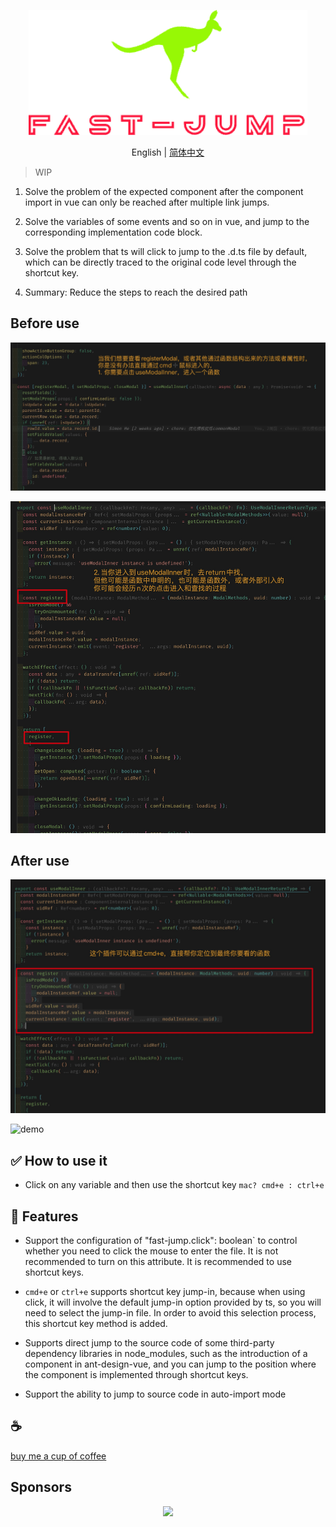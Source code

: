 <p align="center">
<img height="200" src="./assets/kv.png" alt="fast jump">
</p>
<p align="center"> English | <a href="./README_zh.md">简体中文</a></p>

>WIP
1. Solve the problem of the expected component after the component import in vue can only be reached after multiple link jumps.

2. Solve the variables of some events and so on in vue, and jump to the corresponding implementation code block.

3. Solve the problem that ts will click to jump to the .d.ts file by default, which can be directly traced to the original code level through the shortcut key.

4. Summary: Reduce the steps to reach the desired path

## Before use
![img](/assets/1.jpg)

![img](/assets/2.jpg)

## After use
![!img](/assets/3.jpg)

![demo](/assets/demo.gif)

## ✅ How to use it

- Click on any variable and then use the shortcut key `mac? cmd+e : ctrl+e`

## 🎡 Features

- Support the configuration of "fast-jump.click": boolean` to control whether you need to click the mouse to enter the file. It is not recommended to turn on this attribute. It is recommended to use shortcut keys.

- `cmd+e` or `ctrl+e` supports shortcut key jump-in, because when using click, it will involve the default jump-in option provided by ts, so you will need to select the jump-in file. In order to avoid this selection process, this shortcut key method is added.

- Supports direct jump to the source code of some third-party dependency libraries in node_modules, such as the introduction of a component in ant-design-vue, and you can jump to the position where the component is implemented through shortcut keys.

- Support the ability to jump to source code in auto-import mode

## :coffee:

[buy me a cup of coffee](https://github.com/Simon-He95/sponsor)

## Sponsors

<p align="center">
  <a href="https://cdn.jsdelivr.net/gh/Simon-He95/sponsor/sponsors.svg">
    <img src="https://cdn.jsdelivr.net/gh/Simon-He95/sponsor/sponsors.png"/>
  </a>
</p>
